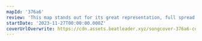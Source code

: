 ```yaml
---
mapId: '376a6'
review: 'This map stands out for its great representation, full spread for all players and awesome chroma lights.'
startDate: '2023-11-27T00:00:00.000Z'
coverUrlOverwrite: https://cdn.assets.beatleader.xyz/songcover-376a6-cover.png
---
```


